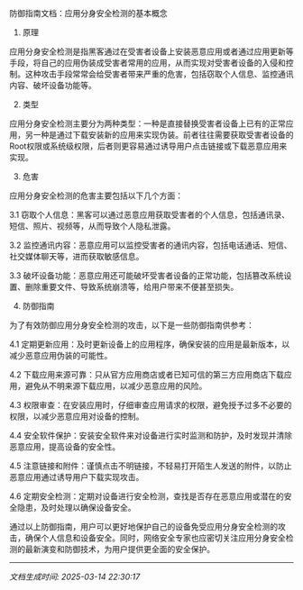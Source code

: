 防御指南文档：应用分身安全检测的基本概念

1. 原理

应用分身安全检测是指黑客通过在受害者设备上安装恶意应用或者通过应用更新等手段，将自己的应用伪装成受害者常用的应用，从而实现对受害者设备的入侵和控制。这种攻击手段常常会给受害者带来严重的危害，包括窃取个人信息、监控通讯内容、破坏设备功能等。

2. 类型

应用分身安全检测主要分为两种类型：一种是直接替换受害者设备上已有的正常应用，另一种是通过下载安装新的应用来实现伪装。前者往往需要获取受害者设备的Root权限或系统级权限，后者则更容易通过诱导用户点击链接或下载恶意应用来实现。

3. 危害

应用分身安全检测的危害主要包括以下几个方面：

3.1 窃取个人信息：黑客可以通过恶意应用获取受害者的个人信息，包括通讯录、短信、照片、视频等，从而导致个人隐私泄露。

3.2 监控通讯内容：恶意应用可以监控受害者的通讯内容，包括电话通话、短信、社交媒体聊天等，进而获取敏感信息。

3.3 破坏设备功能：恶意应用还可能破坏受害者设备的正常功能，包括篡改系统设置、删除重要文件、导致系统崩溃等，给用户带来不便甚至损失。

4. 防御指南

为了有效防御应用分身安全检测的攻击，以下是一些防御指南供参考：

4.1 定期更新应用：及时更新设备上的应用程序，确保安装的应用是最新版本，以减少恶意应用伪装的可能性。

4.2 下载应用来源可靠：只从官方应用商店或者已知可信的第三方应用商店下载应用，避免从不明来源下载应用，以减少恶意应用的风险。

4.3 权限审查：在安装应用时，仔细审查应用请求的权限，避免授予过多不必要的权限，以减少恶意应用对设备的控制。

4.4 安全软件保护：安装安全软件来对设备进行实时监测和防护，及时发现并清除恶意应用，提高设备的安全性。

4.5 注意链接和附件：谨慎点击不明链接，不轻易打开陌生人发送的附件，以防止恶意应用通过诱导用户下载实现攻击。

4.6 定期安全检测：定期对设备进行安全检测，查找是否存在恶意应用或潜在的安全隐患，及时处理以确保设备安全。

通过以上防御指南，用户可以更好地保护自己的设备免受应用分身安全检测的攻击，确保个人信息和设备安全。同时，网络安全专家也应密切关注应用分身安全检测的最新演变和防御技术，为用户提供更全面的安全保护。

---

*文档生成时间: 2025-03-14 22:30:17*

